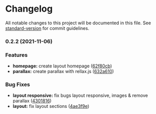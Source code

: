 # Changelog

All notable changes to this project will be documented in this file. See [standard-version](https://github.com/conventional-changelog/standard-version) for commit guidelines.

### 0.2.2 (2021-11-06)


### Features

* **homepage:** create layout homepage ([62f80cb](https://bitbucket.org/sala7design/trular/commit/62f80cb03673e76340388e574db5d3363232f7bb))
* **parallax:** create parallax with rellax.js ([632a610](https://bitbucket.org/sala7design/trular/commit/632a610014a75005ae820f2ec6046a932d2f91a8))


### Bug Fixes

* **layout responsive:** fix bugs layout responsive, images & remove parallax ([4301816](https://bitbucket.org/sala7design/trular/commit/43018164e799488cbcb52b1ae9f6469ffbcf68e5))
* **layout:** fix layout sections ([4ae3f9e](https://bitbucket.org/sala7design/trular/commit/4ae3f9ee824d6df9ac04266ff39b960c77960bb0))
